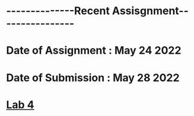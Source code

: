 # --------------Recent Assisgnment----------------
# Date of Assignment : May 24 2022
# Date of Submission : May 28 2022

# [Lab 4](https://github.com/dikshangurung/wt-lab-assignment/tree/main/Lab/Lab%204)
